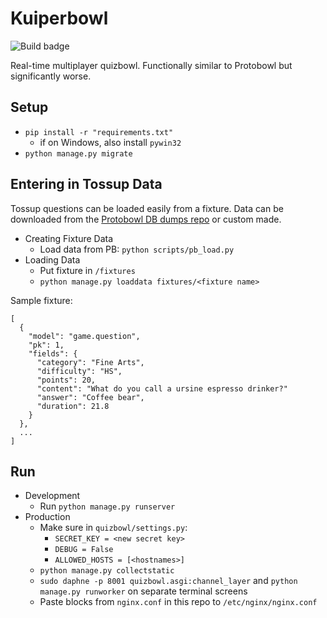 # Kuiperbowl
![Build badge](https://travis-ci.org/jasmaa/kuiperbowl.svg?branch=master)

Real-time multiplayer quizbowl. Functionally similar to Protobowl but significantly worse.

## Setup
  - `pip install -r "requirements.txt"`
    - if on Windows, also install `pywin32`
  - `python manage.py migrate`

## Entering in Tossup Data
Tossup questions can be loaded easily from a fixture. Data can be downloaded
from the [Protobowl DB dumps repo](https://github.com/neotenic/database-dumps)
or custom made.

  - Creating Fixture Data
    - Load data from PB: `python scripts/pb_load.py`
  - Loading Data
    - Put fixture in `/fixtures`
	- `python manage.py loaddata fixtures/<fixture name>`

Sample fixture:

```
[
  {
    "model": "game.question",
    "pk": 1,
    "fields": {
      "category": "Fine Arts",
	  "difficulty": "HS",
	  "points": 20,
	  "content": "What do you call a ursine espresso drinker?"
      "answer": "Coffee bear",
	  "duration": 21.8
    }
  },
  ...
]
```

## Run

  - Development
    - Run `python manage.py runserver`
  - Production
    - Make sure in `quizbowl/settings.py`:
      - `SECRET_KEY = <new secret key>`
      - `DEBUG = False`
	  - `ALLOWED_HOSTS = [<hostnames>]`
    - `python manage.py collectstatic`
    - `sudo daphne -p 8001 quizbowl.asgi:channel_layer` and `python manage.py runworker` on separate terminal screens
    - Paste blocks from `nginx.conf` in this repo to `/etc/nginx/nginx.conf`